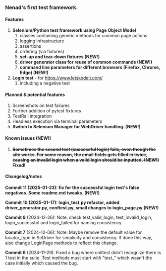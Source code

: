### Nenad's first test framework.

#### Features

1. **Selenium/Python test framework using Page Object Model**
   1. classes containing generic methods for common page actions
   2. logging infrastructure
   3. assertions
   4. ordering (via fixtures)
   5. **set-up and tear-down fixtures (NEW!)**
   6. **driver generator class for reuse of common commands (NEW!)**
   7. **command line parameters for different browsers (Firefox, Chrome, Edge) (NEW!)**
2. **Login test** - for https://www.letskodeit.com/
   1. including a negative test

#### Planned & potential features

1. Screenshots on test failures
2. Further addition of pytest fixtures
3. TestRail integration
4. Headless execution via terminal parameters
5. **Switch to Selenium Manager for WebDriver handling. (NEW!)**

#### Known issues (NEW!)

1. **~~Sometimes the second test (successful login) fails, even though the site works. For some reason, the email fields gets filled in twice, causing an invalid login when a valid login should be inputted. (NEW!)~~ Fixed!**  

#### Changelog/notes

**Commit 11 (2025-01-23): fix for the successful login test's false negatives. Some readme.md tweaks. (NEW!)**

**Commit 10 (2025-01-17): login_test.py refactor, added driver_generator.py, conftest.py, small changes to login_page.py (NEW!)**

**Commit 9** (2024-12-26): Note: check test_valid_login, test_invalid_login, login_successful and login_failed for naming consistency.

**Commit 7** (2024-12-06): Note: Maybe remove the default value for locator_type in SeDriver for simplicity and consistency. If done this way, also change LoginPage methods to reflect this change. 

**Commit 6** (2024-11-29): Fixed a bug where unittest didn't recognize there is 1 test in the suite. Test methods must start with "test_" which wasn't the case initially which caused the bug.
